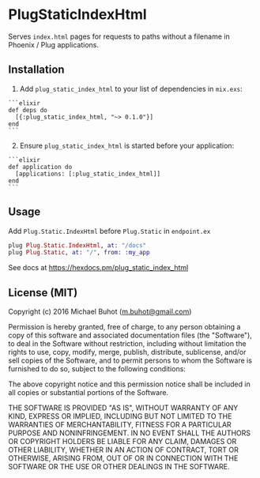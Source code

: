 # PlugStaticIndexHtml

Serves `index.html` pages for requests to paths without a filename in Phoenix / Plug applications.

## Installation

  1. Add `plug_static_index_html` to your list of dependencies in `mix.exs`:

    ```elixir
    def deps do
      [{:plug_static_index_html, "~> 0.1.0"}]
    end
    ```

  2. Ensure `plug_static_index_html` is started before your application:

    ```elixir
    def application do
      [applications: [:plug_static_index_html]]
    end
    ```

## Usage

Add `Plug.Static.IndexHtml` before `Plug.Static` in `endpoint.ex`

```Elixir
plug Plug.Static.IndexHtml, at: "/docs"
plug Plug.Static, at: "/", from: :my_app
```

See docs at https://hexdocs.pm/plug_static_index_html

## License (MIT)

Copyright (c) 2016 Michael Buhot (m.buhot@gmail.com)

Permission is hereby granted, free of charge, to any person obtaining
a copy of this software and associated documentation files (the
"Software"), to deal in the Software without restriction, including
without limitation the rights to use, copy, modify, merge, publish,
distribute, sublicense, and/or sell copies of the Software, and to
permit persons to whom the Software is furnished to do so, subject to
the following conditions:

The above copyright notice and this permission notice shall be
included in all copies or substantial portions of the Software.

THE SOFTWARE IS PROVIDED "AS IS", WITHOUT WARRANTY OF ANY KIND,
EXPRESS OR IMPLIED, INCLUDING BUT NOT LIMITED TO THE WARRANTIES OF
MERCHANTABILITY, FITNESS FOR A PARTICULAR PURPOSE AND
NONINFRINGEMENT. IN NO EVENT SHALL THE AUTHORS OR COPYRIGHT HOLDERS BE
LIABLE FOR ANY CLAIM, DAMAGES OR OTHER LIABILITY, WHETHER IN AN ACTION
OF CONTRACT, TORT OR OTHERWISE, ARISING FROM, OUT OF OR IN CONNECTION
WITH THE SOFTWARE OR THE USE OR OTHER DEALINGS IN THE SOFTWARE.
